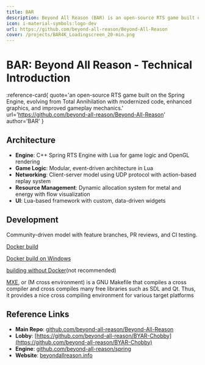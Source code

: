 ```yaml
---
title: BAR
description: Beyond All Reason (BAR) is an open-source RTS game built on the Spring Engine
icon: i-material-symbols:logo-dev
url: https://github.com/beyond-all-reason/Beyond-All-Reason
cover: /projects/BAR4K_Loadingscreen_20-min.png
---
```



# BAR: Beyond All Reason - Technical Introduction

:reference-card{
  quote='an open-source RTS game built on the Spring Engine, evolving from Total Annihilation with modernized code, enhanced graphics, and improved gameplay mechanics.'
  url='https://github.com/beyond-all-reason/Beyond-All-Reason'
  author='BAR'
}

## Architecture
- **Engine**: C++ Spring RTS Engine with Lua for game logic and OpenGL rendering
- **Game Logic**: Modular, event-driven architecture in Lua
- **Networking**: Client-server model using UDP protocol with action-based replay system
- **Resource Management**: Dynamic allocation system for metal and energy with flow visualization
- **UI**: Lua-based framework with custom, data-driven widgets

## Development
Community-driven model with feature branches, PR reviews, and CI testing.

[Docker build](https://github.com/beyond-all-reason/spring/wiki/SpringRTS-Build-Environment-(Docker))

[Docker build on Windows](https://github.com/beyond-all-reason/spring/wiki/Windows-build-environment:-step%E2%80%90by%E2%80%90step-instructions)

[building without Docker](https://github.com/beyond-all-reason/spring/wiki/Building-and-developing-engine-without-docker)(not recommended)

[MXE](https://github.com/mxe/mxe), or (M cross environment) is a GNU Makefile that compiles a cross compiler and cross compiles many free libraries such as SDL and Qt. Thus, it provides a nice cross compiling environment for various target platforms

## Reference Links
- **Main Repo**: [github.com/beyond-all-reason/Beyond-All-Reason](https://github.com/beyond-all-reason/Beyond-All-Reason)
- **Lobby**: [https://github.com/beyond-all-reason/BYAR-Chobby](https://github.com/beyond-all-reason/BYAR-Chobby)
- **Engine**: [github.com/beyond-all-reason/spring](https://github.com/beyond-all-reason/spring)
- **Website**: [beyondallreason.info](https://www.beyondallreason.info/)